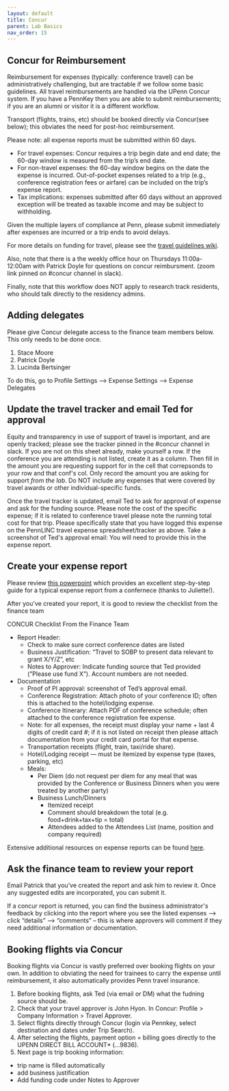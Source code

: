 ```yaml
---
layout: default
title: Concur  
parent: Lab Basics
nav_order: 15
---
```


## Concur for Reimbursement

Reimbursement for expenses (typically: conference travel) can be administratively challenging, but are tractable if we follow some basic guidelines.   All travel reimbursements are handled via the UPenn Concur system.   If you have a PennKey then you are able to submit reimbursements; if you are an alumni or visitor it is a different workflow.  

Transport (flights, trains, etc) should  be booked directly via Concur(see below); this obviates the need for post-hoc reimbursement.

Please note: all expense reports must be submitted within 60 days.

- For travel expenses: Concur requires a trip begin date and end date; the 60-day window is measured from the trip’s end date.
- For non-travel expenses: the 60-day window begins on the date the expense is incurred. Out-of-pocket expenses related to a trip (e.g., conference registration fees or airfare) can be included on the trip’s expense report.
- Tax implications: expenses submitted after 60 days without an approved exception will be treated as taxable income and may be subject to withholding.

Given the multiple layers of compliance at Penn, please submit immediately after expenses are incurred or a trip ends to avoid delays.

For more details on funding for travel, please see the [travel guidelines wiki](https://pennlinc.github.io/docs/LabHome/TravelGuidelines/).

Also, note that there is a the weekly office hour on Thursdays 11:00a-12:00am with Patrick Doyle for questions on concur reimbursment. (zoom link pinned on #concur channel in slack).

Finally, note that this workflow does NOT apply to research track residents, who should talk directly to the residency admins.


## Adding delegates 
Please give Concur delegate access to the finance team members below.  This only needs to be done once.

1. Stace Moore
2. Patrick Doyle
3. Lucinda Bertsinger

To do this, go to Profile Settings —> Expense Settings —> Expense Delegates 

## Update the travel tracker and email Ted for approval

Equity and transparency in use of support of travel is important, and are openly tracked; please see the tracker pinned in the #concur channel in slack.  If you are not on this sheet already, make yourself a row. If the conference you are attending is not listed, create it as a column.  Then fill in the amount you are requesting support for in the cell that correpsonds to your row and that conf's col.  Only record the amount you are asking for support _from the lab_. Do NOT include any expenses that were covered by travel awards or other individual-specific funds.  

Once the travel tracker is updated, email Ted to ask for approval of expense and ask for the funding source.  Please note the cost of the specific expense; if it is related to conference travel please note the running total cost for that trip.  Please specifically state that you have logged this expense on the PennLINC travel expense spreadsheet/tracker as above.  Take a screenshot of Ted's approval email: You will need to provide this in the expense report.

## Create your expense report

Please review [this powerpoint](https://github.com/PennLINC/PennLINC.github.io/blob/main/assets/Flux%20Concur%20Guide%20(1).pdf) which provides an excellent step-by-step guide for a typical expense report from a confernece (thanks to Juliette!).

After you've created your report,  it is good to review the checklist from the finance team

CONCUR Checklist From the Finance Team

- Report Header:
    - Check to make sure correct conference dates are listed
    - Business Justification: “Travel to SOBP to present data relevant to grant X/Y/Z”, etc
    - Notes to Approver: Indicate funding source that Ted provided (”Please use fund X”). Account numbers are not needed.
- Documentation
    - Proof of PI approval: screenshot of Ted’s approval email.
    - Conference Registration: Attach photo of your conference ID; often this is attached to the hotel/lodging expense.
    - Conference Itinerary: Attach PDF of conference schedule; often attached to the conference registration fee expense.
    - Note: for all expenses, the receipt must display your name + last 4 digits of credit card #; if it is not listed on receipt then please attach documentation from your credit card portal for that expense.
    - Transportation receipts (flight, train, taxi/ride share).
    - Hotel/Lodging receipt — must be itemized by expense type (taxes, parking, etc)
    - Meals:
        - Per Diem (do not request per diem for any meal that was provided by the Conference or Business Dinners when you were treated by another party)
        - Business Lunch/Dinners
            - Itemized receipt
            - Comment should breakdown the total (e.g. food+drink+tax+tip = total)
            - Attendees added to the Attendees List (name, position and company required)

Extensive additional resources on expense reports can be found [here](https://benhelps.freshservice.com/support/solutions/folders/15000071879).


## Ask the finance team to review your report 

Email Patrick that you’ve created the report and ask him to review it. Once any suggested edits are incorporated, you can submit it. 

If a concur report is returned, you can find the business administrator's feedback by clicking into the report where you see the listed expenses --> click “details” --> “comments” – this is where approvers will comment if they need additional information or documentation.
  



## Booking flights via Concur 

Booking flights via Concur is vastly preferred over booking flights on your own.  In addition to obviating the need for trainees to carry the expense until reimbursement, it also automatically provides Penn travel insurance.   

1.  Before booking flights, ask Ted (via email or DM) what the fudning source should be.
2.  Check that your travel approver is John Hyon.  In Concur: Profile > Company Information > Travel Approver.
3.  Select flights directly through Concur (login via Pennkey, select destination and dates under Trip Search).
4. After selecting the flights, payment option = billing goes directly to the UPENN DIRECT BILL ACCOUNT* (...9836).
5.  Next page is trip booking information:
- trip name is filled automatically
- add business justification 
- Add funding code under Notes to Approver

 

